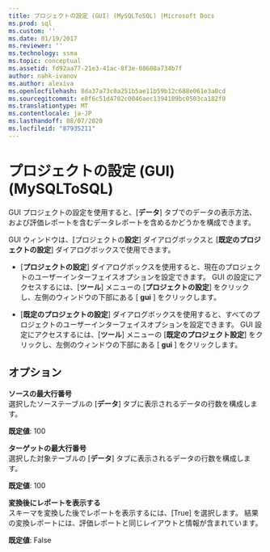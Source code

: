 ```yaml
---
title: プロジェクトの設定 (GUI) (MySQLToSQL) |Microsoft Docs
ms.prod: sql
ms.custom: ''
ms.date: 01/19/2017
ms.reviewer: ''
ms.technology: ssma
ms.topic: conceptual
ms.assetid: fd92aa77-21e3-41ac-8f3e-08608a734b7f
author: nahk-ivanov
ms.author: alexiva
ms.openlocfilehash: 8da37a73c0a251b5ae11b59b12c688e061e3a0cd
ms.sourcegitcommit: e8f6c51d4702c0046aec1394109bc0503ca182f0
ms.translationtype: MT
ms.contentlocale: ja-JP
ms.lasthandoff: 08/07/2020
ms.locfileid: "87935211"
---
```

# <a name="project-settings-gui--mysqltosql"></a>プロジェクトの設定 (GUI) (MySQLToSQL)
GUI プロジェクトの設定を使用すると、[**データ**] タブでのデータの表示方法、および評価レポートを含むデータレポートを含めるかどうかを構成できます。  
  
GUI ウィンドウは、[プロジェクトの**設定**] ダイアログボックスと [**既定のプロジェクトの設定**] ダイアログボックスで使用できます。  
  
-   [**プロジェクトの設定**] ダイアログボックスを使用すると、現在のプロジェクトのユーザーインターフェイスオプションを設定できます。 GUI の設定にアクセスするには、[**ツール**] メニューの [**プロジェクトの設定**] をクリックし、左側のウィンドウの下部にある [ **gui** ] をクリックします。  
  
-   [**既定のプロジェクトの設定**] ダイアログボックスを使用すると、すべてのプロジェクトのユーザーインターフェイスオプションを設定できます。 GUI 設定にアクセスするには、[**ツール**] メニューの [**既定のプロジェクト設定**] をクリックし、左側のウィンドウの下部にある [ **gui** ] をクリックします。  
  
## <a name="options"></a>オプション  
**ソースの最大行番号**  
選択したソーステーブルの [**データ**] タブに表示されるデータの行数を構成します。  
  
**既定値**: 100  
  
**ターゲットの最大行番号**  
選択した対象テーブルの [**データ**] タブに表示されるデータの行数を構成します。  
  
**既定値**: 100  
  
**変換後にレポートを表示する**  
スキーマを変換した後でレポートを表示するには、[True] を選択します。 結果の変換レポートには、評価レポートと同じレイアウトと情報が含まれています。  
  
**既定値**: False  
  

